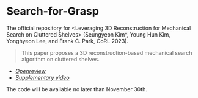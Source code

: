 # Search-for-Grasp
The official repository for \<Leveraging 3D Reconstruction for Mechanical Search on Cluttered Shelves\> (Seungyeon Kim*, Young Hun Kim, Yonghyeon Lee, and Frank C. Park, CoRL 2023).

> This paper proposes a 3D reconstruction-based mechanical search algorithm on cluttered shelves.

- *[Openreview](https://openreview.net/forum?id=ycy47ZX0Oc)* 
- *[Supplementary video](https://www.youtube.com/watch?v=FoejNGHf1XM&t=2s)*

The code will be available no later than November 30th.
